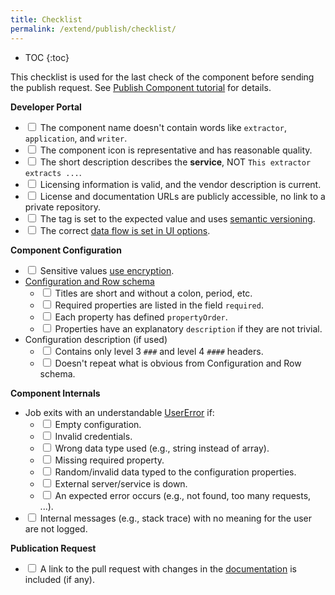 ```yaml
---
title: Checklist
permalink: /extend/publish/checklist/
---
```


* TOC
{:toc}

This checklist is used for the last check of the component before sending the publish request.
See [Publish Component tutorial](/extend/publish/) for details.

**Developer Portal**
- <input type="checkbox"> The component name doesn't contain words like `extractor`, `application`, and `writer`.
- <input type="checkbox"> The component icon is representative and has reasonable quality.
- <input type="checkbox"> The short description describes the **service**, NOT `This extractor extracts ...`.
- <input type="checkbox"> Licensing information is valid, and the vendor description is current.
- <input type="checkbox"> License and documentation URLs are publicly accessible, no link to a private repository.
- <input type="checkbox"> The tag is set to the expected value and uses [semantic versioning](https://semver.org/).
- <input type="checkbox"> The correct [data flow is set in UI options](/extend/publish/#component-name-and-description).


**Component Configuration**
- <input type="checkbox"> Sensitive values [use encryption](/overview/encryption/).
- [Configuration and Row schema](/extend/publish/#component-configuration)
    - <input type="checkbox"> Titles are short and without a colon, period, etc.
    - <input type="checkbox"> Required properties are listed in the field `required`.
    - <input type="checkbox"> Each property has defined `propertyOrder`.
    - <input type="checkbox"> Properties have an explanatory `description` if they are not trivial.
- Configuration description (if used)
  - <input type="checkbox"> Contains only level 3 `###` and level 4 `####` headers.
  - <input type="checkbox"> Doesn't repeat what is obvious from Configuration and Row schema.


**Component Internals**
- Job exits with an understandable [UserError](/extend/common-interface/environment/#return-values) if:
  - <input type="checkbox"> Empty configuration.
  - <input type="checkbox"> Invalid credentials.
  - <input type="checkbox"> Wrong data type used (e.g., string instead of array).
  - <input type="checkbox"> Missing required property.
  - <input type="checkbox"> Random/invalid data typed to the configuration properties.
  - <input type="checkbox"> External server/service is down.
  - <input type="checkbox"> An expected error occurs (e.g., not found, too many requests, ...).
- <input type="checkbox"> Internal messages (e.g., stack trace) with no meaning for the user are not logged.

**Publication Request**
- <input type="checkbox"> A link to the pull request with changes in the [documentation](https://help.keboola.com/) is included (if any). 